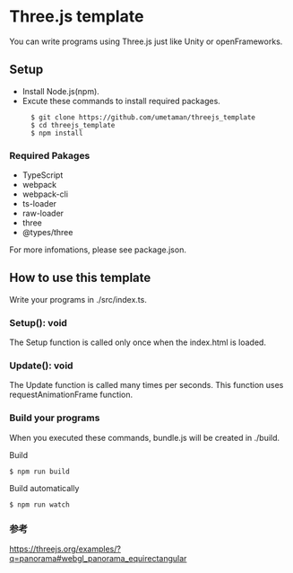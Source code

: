 # Three.js template

You can write programs using Three.js just like Unity or openFrameworks.

## Setup

- Install Node.js(npm).
- Excute these commands to install required packages.
  ```shell
    $ git clone https://github.com/umetaman/threejs_template
    $ cd threejs_template
    $ npm install
  ```

### Required Pakages

- TypeScript
- webpack
- webpack-cli
- ts-loader
- raw-loader
- three
- @types/three

For more infomations, please see package.json.

## How to use this template

Write your programs in ./src/index.ts.

### Setup(): void

The Setup function is called only once when the index.html is loaded.

### Update(): void

The Update function is called many times per seconds.
This function uses requestAnimationFrame function.

### Build your programs

When you executed these commands, bundle.js will be created in ./build.

Build

```shell
$ npm run build
```

Build automatically

```shell
$ npm run watch
```

### 参考

https://threejs.org/examples/?q=panorama#webgl_panorama_equirectangular
